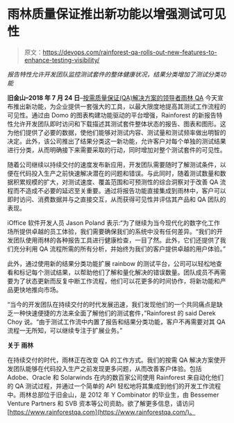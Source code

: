 # 雨林质量保证推出新功能以增强测试可见性

> 原文：<https://devops.com/rainforest-qa-rolls-out-new-features-to-enhance-testing-visibility/>

*报告特性允许开发团队监控测试套件的整体健康状况，结果分类增加了测试分类功能*

**旧金山–2018 年 7 月 24 日**–[按需质量保证(QA)解决方案的领导者雨林 QA](https://www.rainforestqa.com/) 今天宣布推出新功能，为企业提供一套强大的工具，以最大限度地提高其测试工作流程的可见性。通过由 Domo 的图表构建功能驱动的平台增强，Rainforest 的新报告特性允许开发团队即时访问和下载描述其测试套件整体状态的报告、图表和图形。这为他们提供了必要的数据，使他们能够对测试内容、测试量和测试频率做出明智的决定。此外，该公司推出了结果分类这一新功能，允许客户对每个单独的测试结果进行分类，从而明确接下来需要采取的行动，同时增加对整个测试套件的可见性。

随着公司继续以持续交付的速度发布新应用，开发团队需要随时了解测试条件，以便在代码投入生产之前快速解决潜在的问题和错误。与此同时，随着测试数量和数据积累规模的扩大，对测试速度、覆盖范围和可预测性的综合洞察对于改善 QA 流程而不造成不必要的延迟至关重要。通过将报告功能直接集成到雨林中，客户可以即时访问、消费数据并与之直接交互，从而获得可见性并评估其产品和 QA 团队的表现。

iOffice 软件开发人员 Jason Poland 表示:“为了继续为当今现代化的数字化工作场所提供卓越的员工体验，我们需要确保我们的系统中没有任何差异。“我们的开发团队使用雨林的各种报告工具进行健康检查，一目了然。此外，它们还提供了我们充分利用 QA 流程所需的所有分析，并始终为我们的客户提供卓越的用户体验。”

此外，通过使用新的结果分类功能扩展 rainbow 的测试平台，公司可以轻松地查看和标记每个测试结果，以帮助他们了解和量化解决的错误数量。团队成员不再需要为了状态更新而反复中断工作流程，他们可以花更多的时间协作，将新功能和产品更快地推向市场。

“当今的开发团队在持续交付的时代发展迅速，我们发现他们的一个共同痛点是缺乏一种快速便捷的方法来全面了解他们的测试套件，”Rainforest 的 said Derek Choy 说。“由于测试工作流中内置了报告和结果分类功能，客户不再需要对其 QA 流程一无所知，可以继续专注于扩展业务。”

**关于** **雨林**

在持续交付的时代，雨林正在改变 QA 的工作方式。我们的按需 QA 解决方案使开发团队能够在代码投入生产之前发现更多问题，从而改善客户体验。包括 Adobe、Oracle 和 Solarwinds 在内的数百家公司使用 Rainforest 来自动化他们的 QA 测试过程，并通过一个简单的 API 轻松地将其集成到他们的开发工作流程中。雨林总部位于旧金山，是 2012 年 Y Combinator 的毕业生，由 Bessemer Venture Partners 和 SVB 资本等公司资助。欲了解更多信息，请访问[https://www.rainforestqa.com](https://www.rainforestqa.com/)。